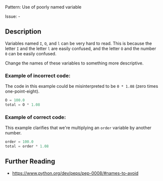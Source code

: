 Pattern: Use of poorly named variable

Issue: -

## Description

Variables named `I`, `O`, and `l` can be very hard to read. This is because the letter `I` and the letter `l` are easily confused, and the letter `O` and the number `0` can be easily confused.

Change the names of these variables to something more descriptive.

### Example of **incorrect** code:

The code in this example could be misinterpreted to be `0 * 1.08` (zero times one-point-eight).

```python
O = 100.0
total = O * 1.08
```

### Example of **correct** code:

This example clarifies that we're multiplying an `order` variable by another number.

```python
order = 100.0
total = order * 1.08
```

## Further Reading

* https://www.python.org/dev/peps/pep-0008/#names-to-avoid